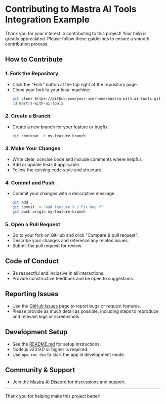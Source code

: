 # Contributing to Mastra AI Tools Integration Example

Thank you for your interest in contributing to this project! Your help is greatly appreciated. Please follow these guidelines to ensure a smooth contribution process.

## How to Contribute

### 1. Fork the Repository
- Click the "Fork" button at the top right of the repository page.
- Clone your fork to your local machine:
  ```sh
  git clone https://github.com/your-username/mastra-with-ai-tools.git
  cd mastra-with-ai-tools
  ```

### 2. Create a Branch
- Create a new branch for your feature or bugfix:
  ```sh
  git checkout -b my-feature-branch
  ```

### 3. Make Your Changes
- Write clear, concise code and include comments where helpful.
- Add or update tests if applicable.
- Follow the existing code style and structure.

### 4. Commit and Push
- Commit your changes with a descriptive message:
  ```sh
  git add .
  git commit -m "Add feature X / Fix bug Y"
  git push origin my-feature-branch
  ```

### 5. Open a Pull Request
- Go to your fork on GitHub and click "Compare & pull request".
- Describe your changes and reference any related issues.
- Submit the pull request for review.

## Code of Conduct
- Be respectful and inclusive in all interactions.
- Provide constructive feedback and be open to suggestions.

## Reporting Issues
- Use the [GitHub Issues](https://github.com/your-org/mastra-with-ai-tools/issues) page to report bugs or request features.
- Please provide as much detail as possible, including steps to reproduce and relevant logs or screenshots.

## Development Setup
- See the [README.md](./README.md) for setup instructions.
- Node.js v20.9.0 or higher is required.
- Use `npm run dev` to start the app in development mode.

## Community & Support
- Join the [Mastra AI Discord](https://discord.gg/mastra) for discussions and support.

---

Thank you for helping make this project better!
